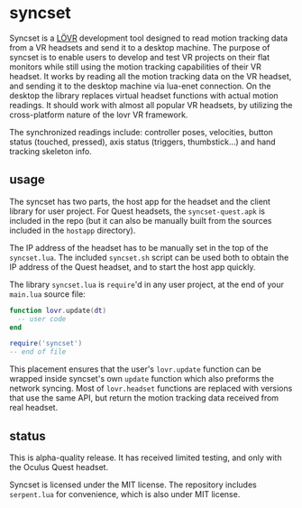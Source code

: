 # syncset

Syncset is a [LÖVR](https://lovr.org/) development tool designed to read motion tracking data from a VR headsets and send it to a desktop machine. The purpose of syncset is to enable users to develop and test VR projects on their flat monitors while still using the motion tracking capabilities of their VR headset. It works by reading all the motion tracking data on the VR headset, and sending it to the desktop machine via lua-enet connection. On the desktop the library replaces virtual headset functions with actual motion readings. It should work with almost all popular VR headsets, by utilizing the cross-platform nature of the lovr VR framework.

The synchronized readings include: controller poses, velocities, button status (touched, pressed), axis status (triggers, thumbstick...) and hand tracking skeleton info.

## usage

The syncset has two parts, the host app for the headset and the client library for user project. For Quest headsets, the `syncset-quest.apk` is included in the repo (but it can also be manually built from the sources included in the `hostapp` directory).

The IP address of the headset has to be manually set in the top of the `syncset.lua`. The included `syncset.sh` script can be used both to obtain the IP address of the Quest headset, and to start the host app quickly.

The library `syncset.lua` is `require`'d in any user project, at the end of your `main.lua` source file:

```lua
function lovr.update(dt)
  -- user code
end

require('syncset')
-- end of file
```

This placement ensures that the user's `lovr.update` function can be wrapped inside syncset's own `update` function which also preforms the network syncing. Most of `lovr.headset` functions are replaced with versions that use the same API, but return the motion tracking data received from real headset.


## status

This is alpha-quality release. It has received limited testing, and only with the Oculus Quest headset.

Syncset is licensed under the MIT license. The repository includes `serpent.lua` for convenience, which is also under MIT license.

